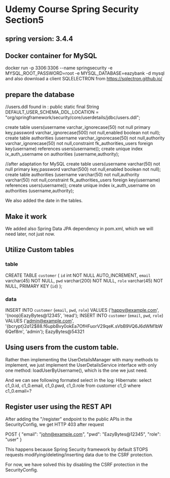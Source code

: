 # Udemy Course Spring Security Section5
## spring version: 3.4.4

## Docker container for MySQL
docker run -p 3306:3306 --name springsecurity -e MYSQL_ROOT_PASSWORD=root -e MYSQL_DATABASE=eazybank -d mysql
and also download a client SQLELECTRON from https://sqlectron.github.io/


## prepare the database
//users.ddl found in :
public static final String DEFAULT_USER_SCHEMA_DDL_LOCATION = "org/springframework/security/core/userdetails/jdbc/users.ddl";

create table users(username varchar_ignorecase(50) not null primary key,password varchar_ignorecase(500) not null,enabled boolean not null);
create table authorities (username varchar_ignorecase(50) not null,authority varchar_ignorecase(50) not null,constraint fk_authorities_users foreign key(username) references users(username));
create unique index ix_auth_username on authorities (username,authority);

//after adaptation for MySQL
create table users(username varchar(50) not null primary key,password varchar(500) not null,enabled boolean not null);
create table authorities (username varchar(50) not null,authority varchar(50) not null,constraint fk_authorities_users foreign key(username) references users(username));
create unique index ix_auth_username on authorities (username,authority);

We also added the date in the tables.


## Make it work
We added also Spring Data JPA dependency in pom.xml, which we will need later, not just now.


## Utilize Custom tables

### table
CREATE TABLE `customer` (
`id` int NOT NULL AUTO_INCREMENT,
`email` varchar(45) NOT NULL,
`pwd` varchar(200) NOT NULL,
`role` varchar(45) NOT NULL,
PRIMARY KEY (`id`)
);

### data
INSERT  INTO `customer` (`email`, `pwd`, `role`) VALUES ('happy@example.com', '{noop}EazyBytes@12345', 'read');
INSERT  INTO `customer` (`email`, `pwd`, `role`) VALUES ('admin@example.com', '{bcrypt}$2a$12$88.f6upbBvy0okEa7OfHFuorV29qeK.sVbB9VQ6J6dWM1bW6Qef8m', 'admin');
EazyBytes@54321


## Using users from the custom table.
Rather then implementing the UserDetailsManager with many methods to implement, 
we just implement the UserDetailsService interface with only one method: loadUserByUsername(), 
which is the one we just need.

And we can see following formated select in the log:
Hibernate:
    select
        c1_0.id,
        c1_0.email,
        c1_0.pwd,
        c1_0.role
    from
        customer c1_0
    where
        c1_0.email=?


## Register user using the REST API
After adding the "/register" endpoint to the public APIs in the SecurityConfig, 
we get HTTP 403 after request

POST
{
    "email": "john@example.com",
    "pwd": "EazyBytes@12345",
    "role": "user"
}

This happens because Spring Security framework by default STOPS requests modifying/deleting/inserting data 
due to the CSRF protection.

For now, we have solved this by disabling the CSRF protection in the SecurityConfig.
